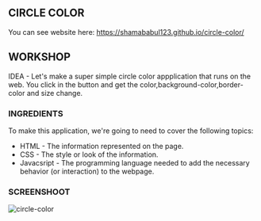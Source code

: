CIRCLE COLOR
------------

You can see website here:  https://shamababul123.github.io/circle-color/

## WORKSHOP

IDEA - Let's make a super simple circle color appplication that runs on the web. You click in the button and get the color,background-color,border-color and size change.

### INGREDIENTS
To make this application, we're going to need to cover the following topics:
  * HTML - The information represented on the page.
  * CSS - The style or look of the information.
  * Javacsript - The programming language needed to add the necessary behavior (or interaction) to the webpage.

### SCREENSHOOT
![circle-color](https://user-images.githubusercontent.com/38943439/46165125-40f72380-c2a9-11e8-8b8b-8f9f8c53b499.png)
